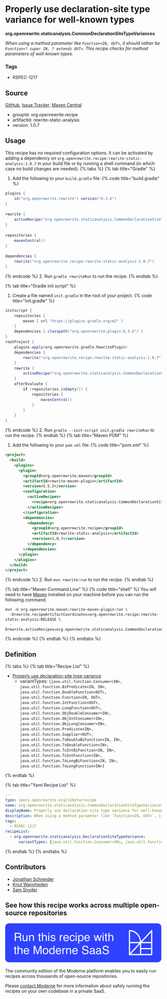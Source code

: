 # Properly use declaration-site type variance for well-known types

**org.openrewrite.staticanalysis.CommonDeclarationSiteTypeVariances**

_When using a method parameter like `Function<IN, OUT>`, it should rather be `Function<? super IN, ? extends OUT>`. This recipe checks for method parameters of well-known types._

### Tags

* RSPEC-1217

## Source

[GitHub](https://github.com/openrewrite/rewrite-static-analysis/blob/main/src/main/resources/META-INF/rewrite/static-analysis.yml), [Issue Tracker](https://github.com/openrewrite/rewrite-static-analysis/issues), [Maven Central](https://central.sonatype.com/artifact/org.openrewrite.recipe/rewrite-static-analysis/1.0.7/jar)

* groupId: org.openrewrite.recipe
* artifactId: rewrite-static-analysis
* version: 1.0.7


## Usage

This recipe has no required configuration options. It can be activated by adding a dependency on `org.openrewrite.recipe:rewrite-static-analysis:1.0.7` in your build file or by running a shell command (in which case no build changes are needed): 
{% tabs %}
{% tab title="Gradle" %}
1. Add the following to your `build.gradle` file:
{% code title="build.gradle" %}
```groovy
plugins {
    id("org.openrewrite.rewrite") version("6.3.6")
}

rewrite {
    activeRecipe("org.openrewrite.staticanalysis.CommonDeclarationSiteTypeVariances")
}

repositories {
    mavenCentral()
}

dependencies {
    rewrite("org.openrewrite.recipe:rewrite-static-analysis:1.0.7")
}
```
{% endcode %}
2. Run `gradle rewriteRun` to run the recipe.
{% endtab %}

{% tab title="Gradle init script" %}
1. Create a file named `init.gradle` in the root of your project.
{% code title="init.gradle" %}
```groovy
initscript {
    repositories {
        maven { url "https://plugins.gradle.org/m2" }
    }
    dependencies { classpath("org.openrewrite:plugin:6.3.6") }
}
rootProject {
    plugins.apply(org.openrewrite.gradle.RewritePlugin)
    dependencies {
        rewrite("org.openrewrite.recipe:rewrite-static-analysis:1.0.7")
    }
    rewrite {
        activeRecipe("org.openrewrite.staticanalysis.CommonDeclarationSiteTypeVariances")
    }
    afterEvaluate {
        if (repositories.isEmpty()) {
            repositories {
                mavenCentral()
            }
        }
    }
}
```
{% endcode %}
2. Run `gradle --init-script init.gradle rewriteRun` to run the recipe.
{% endtab %}
{% tab title="Maven POM" %}
1. Add the following to your `pom.xml` file:
{% code title="pom.xml" %}
```xml
<project>
  <build>
    <plugins>
      <plugin>
        <groupId>org.openrewrite.maven</groupId>
        <artifactId>rewrite-maven-plugin</artifactId>
        <version>5.5.2</version>
        <configuration>
          <activeRecipes>
            <recipe>org.openrewrite.staticanalysis.CommonDeclarationSiteTypeVariances</recipe>
          </activeRecipes>
        </configuration>
        <dependencies>
          <dependency>
            <groupId>org.openrewrite.recipe</groupId>
            <artifactId>rewrite-static-analysis</artifactId>
            <version>1.0.7</version>
          </dependency>
        </dependencies>
      </plugin>
    </plugins>
  </build>
</project>
```
{% endcode %}
2. Run `mvn rewrite:run` to run the recipe.
{% endtab %}

{% tab title="Maven Command Line" %}
{% code title="shell" %}
You will need to have [Maven](https://maven.apache.org/download.cgi) installed on your machine before you can run the following command.

```shell
mvn -U org.openrewrite.maven:rewrite-maven-plugin:run \
  -Drewrite.recipeArtifactCoordinates=org.openrewrite.recipe:rewrite-static-analysis:RELEASE \
  -Drewrite.activeRecipes=org.openrewrite.staticanalysis.CommonDeclarationSiteTypeVariances
```
{% endcode %}
{% endtab %}
{% endtabs %}

## Definition

{% tabs %}
{% tab title="Recipe List" %}
* [Properly use declaration-site type variance](../staticanalysis/declarationsitetypevariance.md)
  * variantTypes: `[java.util.function.Consumer<IN>, java.util.function.BiPredicate<IN, IN>, java.util.function.DoubleFunction<OUT>, java.util.function.Function<IN, OUT>, java.util.function.IntFunction<OUT>, java.util.function.LongFunction<OUT>, java.util.function.ObjDoubleConsumer<IN>, java.util.function.ObjIntConsumer<IN>, java.util.function.ObjLongConsumer<IN>, java.util.function.Predicate<IN>, java.util.function.Supplier<OUT>, java.util.function.ToDoubleBiFunction<IN, IN>, java.util.function.ToDoubleFunction<IN>, java.util.function.ToIntBiFunction<IN, IN>, java.util.function.ToIntFunction<IN>, java.util.function.ToLongBiFunction<IN, IN>, java.util.function.ToLongFunction<IN>]`

{% endtab %}

{% tab title="Yaml Recipe List" %}
```yaml
---
type: specs.openrewrite.org/v1beta/recipe
name: org.openrewrite.staticanalysis.CommonDeclarationSiteTypeVariances
displayName: Properly use declaration-site type variance for well-known types
description: When using a method parameter like `Function<IN, OUT>`, it should rather be `Function<? super IN, ? extends OUT>`. This recipe checks for method parameters of well-known types.
tags:
  - RSPEC-1217
recipeList:
  - org.openrewrite.staticanalysis.DeclarationSiteTypeVariance:
      variantTypes: [java.util.function.Consumer<IN>, java.util.function.BiPredicate<IN, IN>, java.util.function.DoubleFunction<OUT>, java.util.function.Function<IN, OUT>, java.util.function.IntFunction<OUT>, java.util.function.LongFunction<OUT>, java.util.function.ObjDoubleConsumer<IN>, java.util.function.ObjIntConsumer<IN>, java.util.function.ObjLongConsumer<IN>, java.util.function.Predicate<IN>, java.util.function.Supplier<OUT>, java.util.function.ToDoubleBiFunction<IN, IN>, java.util.function.ToDoubleFunction<IN>, java.util.function.ToIntBiFunction<IN, IN>, java.util.function.ToIntFunction<IN>, java.util.function.ToLongBiFunction<IN, IN>, java.util.function.ToLongFunction<IN>]

```
{% endtab %}
{% endtabs %}

## Contributors
* [Jonathan Schneider](mailto:jkschneider@gmail.com)
* [Knut Wannheden](mailto:knut@moderne.io)
* [Sam Snyder](mailto:sam@moderne.io)


## See how this recipe works across multiple open-source repositories

[![Moderne Link Image](/.gitbook/assets/ModerneRecipeButton.png)](https://app.moderne.io/recipes/org.openrewrite.staticanalysis.CommonDeclarationSiteTypeVariances)

The community edition of the Moderne platform enables you to easily run recipes across thousands of open-source repositories.

Please [contact Moderne](https://moderne.io/product) for more information about safely running the recipes on your own codebase in a private SaaS.
